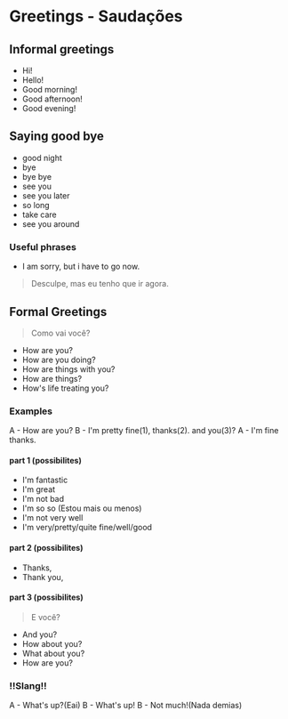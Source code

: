 # Greetings - Saudações

## Informal greetings
* Hi!
* Hello!
* Good morning!
* Good afternoon!
* Good evening!

## Saying good bye
* good night
* bye
* bye bye
* see you
* see you later
* so long
* take care
* see you around

### Useful phrases

*  I am sorry, but i have to go now.
> Desculpe, mas eu tenho que ir agora.

## Formal Greetings

> Como vai você?
* How are you?
* How are you doing?
* How are things with you?
* How are things?
* How's life treating you?

### Examples

A - How are you?
B - I'm pretty fine(1), thanks(2). and you(3)?
A - I'm fine thanks.

#### part 1 (possibilites)

* I'm fantastic
* I'm great
* I'm not bad
* I'm so so (Estou mais ou menos)
* I'm not very well
* I'm very/pretty/quite fine/well/good 

#### part 2 (possibilites)

* Thanks,
* Thank you,

#### part 3 (possibilites)

> E você?
* And you?
* How about you?
* What about you?
* How are you?

### !!Slang!!

A - What's up?(Eai)
B - What's up!
B - Not much!(Nada demias)
